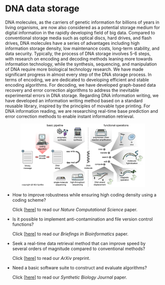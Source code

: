 # DNA data storage

DNA molecules, as the carriers of genetic information for billions of years in living organisms, 
are now also considered as a potential storage medium for digital information in the rapidly developing field of big data. 
Compared to conventional storage media such as optical discs, hard drives, and flash drives, 
DNA molecules have a series of advantages including high information storage density, 
low maintenance costs, long-term stability, and data security. 
Typically, the process of DNA storage involves 5-6 steps, with research on encoding and decoding methods leaning more towards information technology, 
while the synthesis, sequencing, and manipulation of DNA require more biological technology research. 
We have made significant progress in almost every step of the DNA storage process. 
In terms of encoding, we are dedicated to developing efficient and stable encoding algorithms. 
For decoding, we have developed graph-based data recovery and error correction algorithms 
to address the inevitable experimental errors in DNA storage. Regarding DNA information writing, 
we have developed an information writing method based on a standard reusable library, inspired by the principles of movable type printing. 
For DNA information reading, we are researching real-time base prediction and error correction methods to enable instant information retrieval.


<p align="center">
<img src="https://github.com/BGI-SynBio/.github/blob/main/profile/figures/storage-overview.png" alt="overview of DNA data storage" title="overview of DNA data storage" width="80%"/>
</p>


- How to improve robustness while ensuring high coding density using a coding scheme? 

	Click [[here](https://www.nature.com/articles/s43588-022-00231-2)] to read our *Nature Computational Science* paper.
	
- Is it possible to implement anti-contamination and file version control functions? 

	Click [[here](https://academic.oup.com/bib/article/25/3/bbae125/7636770)] to read our *Briefings in Bioinformatics* paper.

- Seek a real-time data retrieval method that can improve speed by several orders of magnitude compared to conventional methods? 

	Click [[here](https://arxiv.org/abs/2204.02855v3)] to read our *ArXiv* preprint.

- Need a basic software suite to construct and evaluate algorithms?

	Click [[here](https://synbioj.cip.com.cn/article/2021/2096-8280/2096-8280-2021-2-3-412.shtml)] to read our *Synthetic Biology Journal* paper.